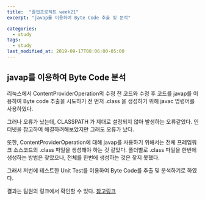```yaml
---
title:  "졸업프로젝트 week21"
excerpt: "javap를 이용하여 Byte Code 추출 및 분석"

categories:
  - study
tags:
  - study
last_modified_at: 2019-09-17T08:06:00-05:00
---
```


## javap를 이용하여 Byte Code 분석

리눅스에서 ContentProviderOperation의 수정 전 코드와 수정 후 코드를 javap를 이용하여 Byte code 추출을 시도하기 전 먼저 .class 을 생성하기 위해 javac 명령어를 사용하였다.

그러나 오류가 났는데, CLASSPATH 가 제대로 설정되지 않아 발생하는 오류같았다. 인터넷을 참고하여 해결하려해보았지만 그래도 오류가 났다. 

또한, ContentProviderOperation에 대해 javap를 사용하기 위해서는 전체 프레임워크 소스코드의 .class 파일을 생성해야 하는 것 같았다. 폴더별로 .class 파일을 한번에 생성하는 방법은 찾았으나, 전체를 한번에 생성하는 것은 찾지 못했다.

그래서 저번에 테스트한 Unit Test를 이용하여 Byte Code를 추출 및 분석하기로 하였다.

결과는 팀원의 링크에서 확인할 수 있다. [참고링크](https://ji7154.github.io/2019/09/17/Java_ByteCode_analysis.html)



